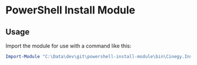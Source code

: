 # PowerShell Install Module

## Usage

Import the module for use with a command like this:

```powershell
Import-Module "C:\Data\dev\git\powershell-install-module\bin\Cinegy.InstallModule\Cinegy.InstallModule.dll"
```
